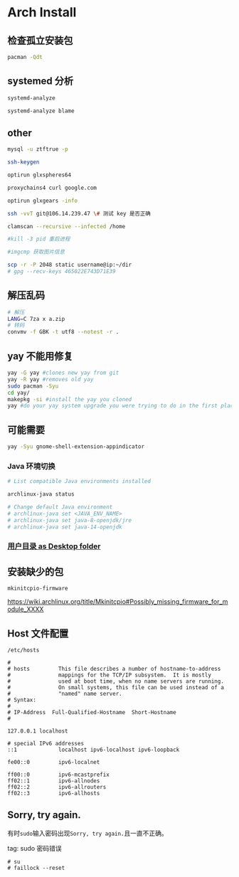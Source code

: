 # Arch Install

## 检查孤立安装包

```bash
pacman -Qdt
```

## systemed 分析

```sh
systemd-analyze

systemd-analyze blame
```

## other

```bash
mysql -u ztftrue -p

ssh-keygen

optirun glxspheres64

proxychains4 curl google.com

optirun glxgears -info

ssh -vvT git@106.14.239.47 \# 测试 key 是否正确

clamscan --recursive --infected /home

#kill -3 pid 重启进程

#imgcmp 获取图片信息

scp -r -P 2048 static username@ip:~/dir
# gpg --recv-keys 465022E743D71E39
```

## 解压乱码

```sh
# 解压
LANG=C 7za x a.zip
# 转码
convmv -f GBK -t utf8 --notest -r .
```

## yay 不能用修复

```sh
yay -G yay #clones new yay from git
yay -R yay #removes old yay
sudo pacman -Syu
cd yay/
makepkg -si #install the yay you cloned
yay #do your yay system upgrade you were trying to do in the first place
```

## 可能需要

```sh
yay -Syu gnome-shell-extension-appindicator
```

### Java 环境切换

```sh
# List compatible Java environments installed

archlinux-java status

# Change default Java environment
# archlinux-java set <JAVA_ENV_NAME>
# archlinux-java set java-8-openjdk/jre
# archlinux-java set java-14-openjdk
```

### [用户目录 as Desktop folder](https://unix.stackexchange.com/questions/167740/how-to-make-gnome-use-my-home-folder-as-desktop-folder)

## 安装缺少的包

 `mkinitcpio-firmware`

 <https://wiki.archlinux.org/title/Mkinitcpio#Possibly_missing_firmware_for_module_XXXX>

## Host 文件配置

`/etc/hosts`

```text
#
# hosts         This file describes a number of hostname-to-address
#               mappings for the TCP/IP subsystem.  It is mostly
#               used at boot time, when no name servers are running.
#               On small systems, this file can be used instead of a
#               "named" name server.
# Syntax:
#    
# IP-Address  Full-Qualified-Hostname  Short-Hostname
#

127.0.0.1 localhost

# special IPv6 addresses
::1             localhost ipv6-localhost ipv6-loopback

fe00::0         ipv6-localnet

ff00::0         ipv6-mcastprefix
ff02::1         ipv6-allnodes
ff02::2         ipv6-allrouters
ff02::3         ipv6-allhosts
```

## Sorry, try again.

有时`sudo`输入密码出现`Sorry, try again.`且一直不正确。

tag: sudo 密码错误

```
# su
# faillock --reset
```
